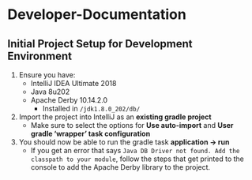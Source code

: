 # Developer-Documentation

## Initial Project Setup for Development Environment
1. Ensure you have:
    * IntelliJ IDEA Ultimate 2018
    * Java 8u202
    * Apache Derby 10.14.2.0
      * Installed in `/jdk1.8.0_202/db/`
2. Import the project into IntelliJ as an **existing gradle project**
    * Make sure to select the options for **Use auto-import** and **User gradle ‘wrapper’ task configuration**
3. You should now be able to run the gradle task **application -> run**
    * If you get an error that says `Java DB Driver not found. Add the classpath to your module`, follow the steps that get printed to the console to add the Apache Derby library to the project.
